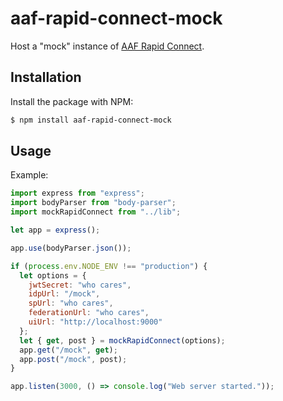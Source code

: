 # aaf-rapid-connect-mock

Host a "mock" instance of [AAF Rapid Connect](https://rapid.aaf.edu.au).

## Installation

Install the package with NPM:

```bash
$ npm install aaf-rapid-connect-mock
```

## Usage

Example:

```js
import express from "express";
import bodyParser from "body-parser";
import mockRapidConnect from "../lib";

let app = express();

app.use(bodyParser.json());

if (process.env.NODE_ENV !== "production") {
  let options = {
    jwtSecret: "who cares",
    idpUrl: "/mock",
    spUrl: "who cares",
    federationUrl: "who cares",
    uiUrl: "http://localhost:9000"
  };
  let { get, post } = mockRapidConnect(options);
  app.get("/mock", get);
  app.post("/mock", post);
}

app.listen(3000, () => console.log("Web server started."));
```
